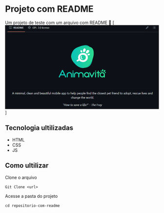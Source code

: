 # Projeto com README
Um projeto de teste com um arquivo com README 🚀
[<img src="./tela.gif" alt="abertura do meu projeto README teste">]

## Tecnologia ultilizadas
- HTML
- CSS
- JS

## Como ultilizar

Clone o arquivo 
```
Git Clone <url>
```
Acesse a pasta do projeto
```
cd repositorio-com-readme

